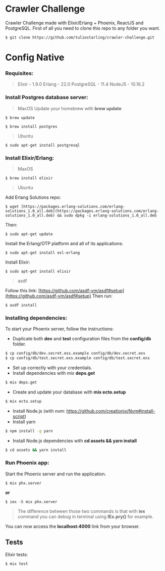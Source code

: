 # Crawler Challenge

Crawler Challenge made with Elixir/Erlang + Phoenix, ReactJS and PostgreSQL.
First of all you need to clone this repo to any folder you want.

    $ git clone https://github.com/tuliostarling/crawler-challenge.git

# Config Native

### Requisites:

> Elixir - 1.9.0
> Erlang - 22.0
> PostgreSQL - 11.4
> NodeJS - 10.16.2

### Install Postgres database server:

> MacOS
> Update your homebrew with **brew update**

    $ brew update

    $ brew install postgres

> Ubuntu

    $ sudo apt-get install postgresql

### Install Elixir/Erlang:

> MaxOS

    $ brew install elixir

> Ubuntu

Add Erlang Solutions repo:

    $ wget [https://packages.erlang-solutions.com/erlang-solutions_1.0_all.deb](https://packages.erlang-solutions.com/erlang-solutions_1.0_all.deb) && sudo dpkg -i erlang-solutions_1.0_all.deb

Then:

    $ sudo apt-get update

Install the Erlang/OTP platform and all of its applications:

    $ sudo apt-get install esl-erlang

Install Elixir:

    $ sudo apt-get install elixir

> asdf

Follow this link: [https://github.com/asdf-vm/asdf#setup](https://github.com/asdf-vm/asdf#setup)
Then run:

    $ asdf install

### Installing dependencies:

To start your Phoenix server, follow the instructions:

- Duplicate both **dev** and **test** configuration files from the **config/db** folder.

```bash
$ cp config/db/dev.secret.exs.example config/db/dev.secret.exs
$ cp config/db/test.secret.exs.example config/db/test.secret.exs
```

- Set up correctly with your credentials.
- Install dependencies with mix **deps.get**
```bash
$ mix deps.get
```
- Create and update your database with **mix ecto.setup**
```bash
$ mix ecto.setup
```
- Install Node.js (with nvm: https://github.com/creationix/Nvm#install-script)
- Install yarn
```bash
$ npm install -g yarn
```
- Install Node.js dependencies with **cd assets && yarn install**
```bash
$ cd assets && yarn install
```

### Run Phoenix app:

Start the Phoenix server and run the application.

    $ mix phx.server

**_or_**

    $ iex -S mix phx.server

> The difference between those two commands is that with **iex** command you can debug in terminal using **IEx.pry()** for example.

You can now access the **localhost:4000** link from your browser.

## Tests

Elixir tests:

    $ mix test
